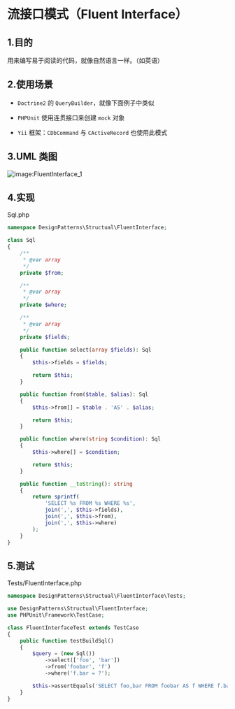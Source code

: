 # 流接口模式（Fluent Interface）

## 1.目的

用来编写易于阅读的代码，就像自然语言一样。（如英语）

## 2.使用场景

+ `Doctrine2` 的 `QueryBuilder`，就像下面例子中类似

+ `PHPUnit` 使用连贯接口来创建 `mock` 对象

+ `Yii` 框架：`CDbCommand` 与 `CActiveRecord` 也使用此模式

## 3.UML 类图

![image:FluentInterface_1](https://github.com/TomatoZ7/notes-of-tz/blob/master/Programming/DesignPatterns/images/FluentInterface_1.jpg)

## 4.实现

Sql.php

```php
namespace DesignPatterns\Structual\FluentInterface;

class Sql
{
    /**
     * @var array
     */
    private $from;

    /**
     * @var array
     */
    private $where;

    /**
     * @var array
     */
    private $fields;

    public function select(array $fields): Sql
    {
        $this->fields = $fields;

        return $this;
    }

    public function from($table, $alias): Sql
    {
        $this->from[] = $table . 'AS' . $alias;

        return $this;
    }

    public function where(string $condition): Sql
    {
        $this->where[] = $condition;

        return $this;
    }

    public function __toString(): string
    {
        return sprintf(
            'SELECT %s FROM %s WHERE %s',
            join(',', $this->fields),
            join(',', $this->from),
            join(',', $this->where)
        );
    }
}
```

## 5.测试

Tests/FluentInterface.php

```php
namespace DesignPatterns\Structual\FluentInterface\Tests;

use DesignPatterns\Structual\FluentInterface;
use PHPUnit\Framework\TestCase;

class FluentInterfaceTest extends TestCase
{
    public function testBuildSql()
    {
        $query = (new Sql())
            ->select(['foo', 'bar'])
            ->from('foobar', 'f')
            ->where('f.bar = ?');

        $this->assertEquals('SELECT foo,bar FROM foobar AS f WHERE f.bar = ?', (string)$query);
    }
}
```